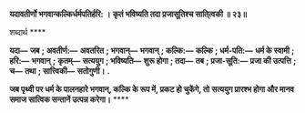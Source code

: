 **यदावतीर्णो भगवान्कल्किर्धर्मपतिर्हरि: ।** **कृतं भविष्यति तदा प्रजासूतिश्च साति्त्वकी ॥ २३॥** 

शब्दार्थ **** 

**यदा—** **जब** **; अवतीर्ण:—** **अवतरित** **; भगवान्—** **भगवान्** **; कल्कि:—** **कल्कि** **; धर्म-पति:—** **धर्म के स्वामी** **; हरि:—** **भगवान्** **;** **कृतम्—** **सत्ययुग** **; भविष्यति—** **शुरू होगा** **; तदा—** **तब** **; प्रजा-सूति:—** **प्रजा की उत्पत्ति** **; च—** **तथा** **; सात्त्विकी—** **सतोगुणी।** **.** 

**जब पृथ्वी पर धर्म के पालनहारे भगवान्, कल्कि के रूप में, प्रकट हो चुकेंगे, तो** **सत्ययुग प्रारश्भ होगा और मानव समाज सात्विक सन्तानें उत्पन्न करेगा।** **** 